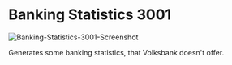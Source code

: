 # Banking Statistics 3001
![Banking-Statistics-3001-Screenshot](https://i.imgur.com/mzUZpv6.jpg)

Generates some banking statistics, that Volksbank doesn't offer.

